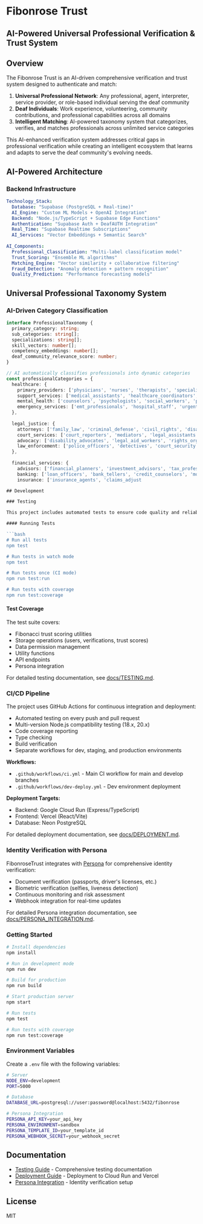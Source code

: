 # Fibonrose Trust

## AI-Powered Universal Professional Verification & Trust System

## Overview

The Fibonrose Trust is an AI-driven comprehensive verification and trust system designed to authenticate and match:

1. **Universal Professional Network**: Any professional, agent, interpreter, service provider, or role-based individual serving the deaf community
2. **Deaf Individuals**: Work experience, volunteering, community contributions, and professional capabilities across all domains
3. **Intelligent Matching**: AI-powered taxonomy system that categorizes, verifies, and matches professionals across unlimited service categories

This AI-enhanced verification system addresses critical gaps in professional verification while creating an intelligent ecosystem that learns and adapts to serve the deaf community's evolving needs.

## AI-Powered Architecture

### Backend Infrastructure
```yaml
Technology_Stack:
  Database: "Supabase (PostgreSQL + Real-time)"
  AI_Engine: "Custom ML Models + OpenAI Integration"
  Backend: "Node.js/TypeScript + Supabase Edge Functions"
  Authentication: "Supabase Auth + DeafAUTH Integration"
  Real_Time: "Supabase Realtime Subscriptions"
  AI_Services: "Vector Embeddings + Semantic Search"
  
AI_Components:
  Professional_Classification: "Multi-label classification model"
  Trust_Scoring: "Ensemble ML algorithms"
  Matching_Engine: "Vector similarity + collaborative filtering"
  Fraud_Detection: "Anomaly detection + pattern recognition"
  Quality_Prediction: "Performance forecasting models"
```

## Universal Professional Taxonomy System

### AI-Driven Category Classification
```typescript
interface ProfessionalTaxonomy {
  primary_category: string;
  sub_categories: string[];
  specializations: string[];
  skill_vectors: number[];
  competency_embeddings: number[];
  deaf_community_relevance_score: number;
}

// AI automatically classifies professionals into dynamic categories
const professionalCategories = {
  healthcare: {
    primary_providers: ['physicians', 'nurses', 'therapists', 'specialists'],
    support_services: ['medical_assistants', 'healthcare_coordinators', 'patient_advocates'],
    mental_health: ['counselors', 'psychologists', 'social_workers', 'peer_counselors'],
    emergency_services: ['emt_professionals', 'hospital_staff', 'urgent_care_providers']
  },
  
  legal_justice: {
    attorneys: ['family_law', 'criminal_defense', 'civil_rights', 'disability_law'],
    court_services: ['court_reporters', 'mediators', 'legal_assistants', 'paralegals'],
    advocacy: ['disability_advocates', 'legal_aid_workers', 'rights_organizers'],
    law_enforcement: ['police_officers', 'detectives', 'court_security', 'corrections']
  },
  
  financial_services: {
    advisors: ['financial_planners', 'investment_advisors', 'tax_professionals', 'accountants'],
    banking: ['loan_officers', 'bank_tellers', 'credit_counselors', 'mortgage_specialists'],
    insurance: ['insurance_agents', 'claims_adjust

## Development

### Testing

This project includes automated tests to ensure code quality and reliability. The test suite uses Vitest, a fast and modern testing framework.

#### Running Tests

```bash
# Run all tests
npm test

# Run tests in watch mode
npm test

# Run tests once (CI mode)
npm run test:run

# Run tests with coverage
npm run test:coverage
```

#### Test Coverage

The test suite covers:
- Fibonacci trust scoring utilities
- Storage operations (users, verifications, trust scores)
- Data permission management
- Utility functions
- API endpoints
- Persona integration

For detailed testing documentation, see [docs/TESTING.md](docs/TESTING.md).

### CI/CD Pipeline

The project uses GitHub Actions for continuous integration and deployment:
- Automated testing on every push and pull request
- Multi-version Node.js compatibility testing (18.x, 20.x)
- Code coverage reporting
- Type checking
- Build verification
- Separate workflows for dev, staging, and production environments

**Workflows:**
- `.github/workflows/ci.yml` - Main CI workflow for main and develop branches
- `.github/workflows/dev-deploy.yml` - Dev environment deployment

**Deployment Targets:**
- Backend: Google Cloud Run (Express/TypeScript)
- Frontend: Vercel (React/Vite)
- Database: Neon PostgreSQL

For detailed deployment documentation, see [docs/DEPLOYMENT.md](docs/DEPLOYMENT.md).

### Identity Verification with Persona

FibonroseTrust integrates with [Persona](https://withpersona.com) for comprehensive identity verification:

- Document verification (passports, driver's licenses, etc.)
- Biometric verification (selfies, liveness detection)
- Continuous monitoring and risk assessment
- Webhook integration for real-time updates

For detailed Persona integration documentation, see [docs/PERSONA_INTEGRATION.md](docs/PERSONA_INTEGRATION.md).

### Getting Started

```bash
# Install dependencies
npm install

# Run in development mode
npm run dev

# Build for production
npm run build

# Start production server
npm start

# Run tests
npm test

# Run tests with coverage
npm run test:coverage
```

### Environment Variables

Create a `.env` file with the following variables:

```bash
# Server
NODE_ENV=development
PORT=5000

# Database
DATABASE_URL=postgresql://user:password@localhost:5432/fibonrose

# Persona Integration
PERSONA_API_KEY=your_api_key
PERSONA_ENVIRONMENT=sandbox
PERSONA_TEMPLATE_ID=your_template_id
PERSONA_WEBHOOK_SECRET=your_webhook_secret
```

## Documentation

- [Testing Guide](docs/TESTING.md) - Comprehensive testing documentation
- [Deployment Guide](docs/DEPLOYMENT.md) - Deployment to Cloud Run and Vercel
- [Persona Integration](docs/PERSONA_INTEGRATION.md) - Identity verification setup

## License

MIT
